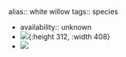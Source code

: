 alias:: white willow
tags:: species

- availability:: unknown
- ![](https://peach-geographical-bat-397.mypinata.cloud/ipfs/QmUKbZKR7ygc773p89d6uxdX9mwmPTaCcoRFLveEGDXVRx){:height 312, :width 408}
- ![](https://peach-geographical-bat-397.mypinata.cloud/ipfs/QmZj3DmNPP7VGCU9x2Lv5cru2WGL4PXPAMSZzGb9VZWDD5)